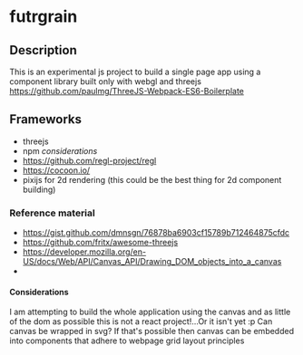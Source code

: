 # futrgrain

## Description
This is an experimental js project to build a single page app using a component library built only with webgl and threejs
https://github.com/paulmg/ThreeJS-Webpack-ES6-Boilerplate

## Frameworks
- threejs
- npm
*considerations*
- https://github.com/regl-project/regl
- https://cocoon.io/
- pixijs for 2d rendering (this could be the best thing for 2d component building)

### Reference material
- https://gist.github.com/dmnsgn/76878ba6903cf15789b712464875cfdc
- https://github.com/fritx/awesome-threejs
- https://developer.mozilla.org/en-US/docs/Web/API/Canvas_API/Drawing_DOM_objects_into_a_canvas
- 

#### Considerations
I am attempting to build the whole application using the canvas and as little of the dom as possible this is not a react project!...Or it isn't yet :p
Can canvas be wrapped in svg? If that's possible then canvas can be embedded into components that adhere to webpage grid layout principles 
